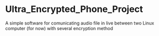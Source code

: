 # Ultra_Encrypted_Phone_Project
A simple software for comunicating audio file in live between two Linux computer (for now) with several encryption method
